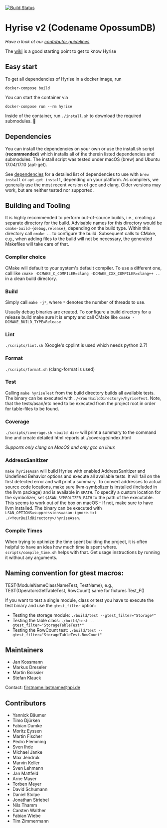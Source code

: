 [![Build Status](https://ares.epic.hpi.uni-potsdam.de/jenkins/buildStatus/icon?job=Hyrise/zweirise/master)](https://ares.epic.hpi.uni-potsdam.de/jenkins/blue/organizations/jenkins/Hyrise%2Fzweirise/activity)

# Hyrise v2 (Codename OpossumDB)

*Have a look at our [contributor guidelines](CONTRIBUTING.md)*

The [wiki](https://github.com/hyrise/zweirise/wiki) is a good starting point to get to know Hyrise

## Easy start
To get all dependencies of Hyrise in a docker image, run
```
docker-compose build
```

You can start the container via
```
docker-compose run --rm hyrise
```

Inside of the container, run `./install.sh` to download the required submodules.
:whale:

## Dependencies
You can install the dependencies on your own or use the install.sh script (**recommended**) which installs all of the therein listed dependencies and submodules.
The install script was tested under macOS (brew) and Ubuntu 17.04/17.10 (apt-get).

See [dependencies](DEPENDENCIES.md) for a detailed list of dependencies to use with `brew install` or `apt-get install`, depending on your platform. As compilers, we generally use the most recent version of gcc and clang.
Older versions may work, but are neither tested nor supported.

## Building and Tooling
It is highly recommended to perform out-of-source builds, i.e., creating a separate directory for the build.
Advisable names for this directory would be `cmake-build-{debug,release}`, depending on the build type.
Within this directory call `cmake ..` to configure the build.
Subsequent calls to CMake, e.g., when adding files to the build will not be necessary, the generated Makefiles will take care of that.

### Compiler choice
CMake will default to your system's default compiler.
To use a different one, call like `cmake -DCMAKE_C_COMPILER=clang -DCMAKE_CXX_COMPILER=clang++ ..` in a clean build directory.

### Build
Simply call `make -j*`, where `*` denotes the number of threads to use.

Usually debug binaries are created.
To configure a build directory for a release build make sure it is empty and call CMake like `cmake -DCMAKE_BUILD_TYPE=Release`

### Lint
`./scripts/lint.sh` (Google's cpplint is used which needs python 2.7)

### Format
`./scripts/format.sh` (clang-format is used)

### Test
Calling `make hyriseTest` from the build directory builds all available tests.
The binary can be executed with `./<YourBuildDirectory>/hyriseTest`.
Note, that the tests/asan/etc need to be executed from the project root in order for table-files to be found.

### Coverage
`./scripts/coverage.sh <build dir>` will print a summary to the command line and create detailed html reports at ./coverage/index.html

*Supports only clang on MacOS and only gcc on linux*

### AddressSanitizer
`make hyriseAsan` will build Hyrise with enabled AddressSanitizer and Undefined Behavior options and execute all available tests.
It will fail on the first detected error and will print a summary.
To convert addresses to actual source code locations, make sure llvm-symbolizer is installed (included in the llvm package) and is available in `$PATH`.
To specify a custom location for the symbolizer, set `$ASAN_SYMBOLIZER_PATH` to the path of the executable.
This seems to work out of the box on macOS - If not, make sure to have llvm installed.
The binary can be executed with `LSAN_OPTIONS=suppressions=asan-ignore.txt ./<YourBuildDirectory>/hyriseAsan`.

### Compile Times
When trying to optimize the time spent building the project, it is often helpful to have an idea how much time is spent where.
`scripts/compile_time.sh` helps with that. Get usage instructions by running it without any arguments.

## Naming convention for gtest macros:

TEST(ModuleNameClassNameTest, TestName), e.g., TEST(OperatorsGetTableTest, RowCount)
same for fixtures Test_F()

If you want to test a single module, class or test you have to execute the test binary and use the `gtest_filter` option:

- Testing the storage module: `./build/test --gtest_filter="Storage*"`
- Testing the table class: `./build/test --gtest_filter="StorageTableTest*"`
- Testing the RowCount test: `./build/test --gtest_filter="StorageTableTest.RowCount"`

## Maintainers

- Jan Kossmann
- Markus Dreseler
- Martin Boissier
- Stefan Klauck


Contact: firstname.lastname@hpi.de

## Contributors

-	Yannick  Bäumer
-	Timo     Djürken
-	Fabian   Dumke
-	Moritz   Eyssen
-	Martin   Fischer
-	Pedro    Flemming
-	Sven     Ihde
-	Michael  Janke
-	Max      Jendruk
-	Marvin   Keller
-	Sven     Lehmann
-	Jan      Mattfeld
-	Arne     Mayer
-	Torben   Meyer
-	David    Schumann
-	Daniel   Stolpe
-	Jonathan Striebel
-	Nils     Thamm
-	Carsten  Walther
-	Fabian   Wiebe
-	Tim      Zimmermann

